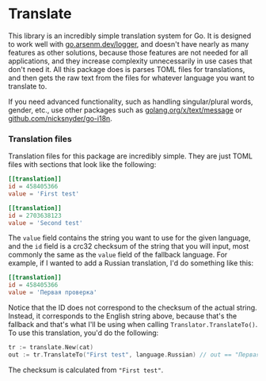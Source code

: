 # Translate

This library is an incredibly simple translation system for Go. It is designed to work well with [go.arsenm.dev/logger](https://pkg.go.dev/go.arsenm.dev/logger), and doesn't have nearly as many features as other solutions, because those features are not needed for all applications, and they increase complexity unnecessarily in use cases that don't need it. All this package does is parses TOML files for translations, and then gets the raw text from the files for whatever language you want to translate to.

If you need advanced functionality, such as handling singular/plural words, gender, etc., use other packages such as [golang.org/x/text/message](https://pkg.go.dev/golang.org/x/text/message) or [github.com/nicksnyder/go-i18n](https://pkg.go.dev/github.com/nicksnyder/go-i18n).

### Translation files

Translation files for this package are incredibly simple. They are just TOML files with sections that look like the following:

```toml
[[translation]]
id = 458405366
value = 'First test'

[[translation]]
id = 2703638123
value = 'Second test'
```

The `value` field contains the string you want to use for the given language, and the `id` field is a crc32 checksum of the string that you will input, most commonly the same as the `value` field of the fallback language. For example, if I wanted to add a Russian translation, I'd do something like this:

```toml
[[translation]]
id = 458405366
value = 'Первая проверка'
```

Notice that the ID does not correspond to the checksum of the actual string. Instead, it corresponds to the English string above, because that's the fallback and that's what I'll be using when calling `Translator.TranslateTo()`. To use this translation, you'd do the following:

```go
tr := translate.New(cat)
out := tr.TranslateTo("First test", language.Russian) // out == "Первая проверка"
```

The checksum is calculated from `"First test"`.
